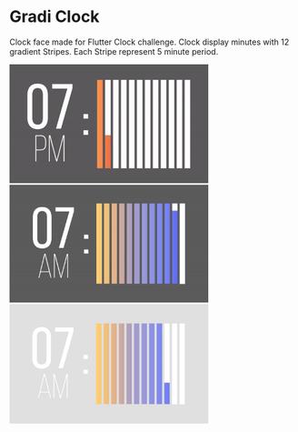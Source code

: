 # Gradi Clock
Clock face made for Flutter Clock challenge.
Clock display minutes with 12 gradient Stripes. Each Stripe represent 5 minute period.



<img src='gradi_clock2.gif' width='350'>

<img src='darkclock.jpg' width='350'>

<img src='lightclock.jpg' width='350'>
